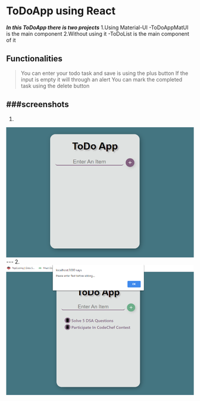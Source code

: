 # ToDoApp using React
***In this ToDoApp there is two projects***
1.Using Material-UI 
-ToDoAppMatUI is the main component
2.Without using it
-ToDoList is the main component of it

## Functionalities
>You can enter your todo task and save is using the plus button
>If the input is empty it will through an alert
>You can mark the completed task using the delete button

###screenshots
---
1.
<img src="screenShots/todoMATUI1.PNG" width="600" height="350" >
---
2.
<img src="screenShots/todoMATUI2.PNG" width="600" height="350" >
